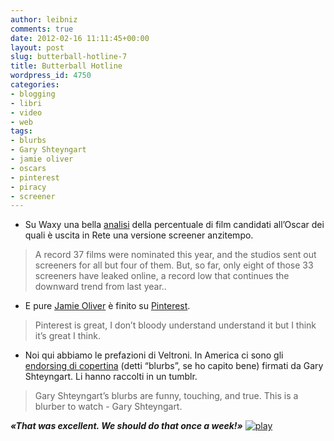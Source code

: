 ```yaml
---
author: leibniz
comments: true
date: 2012-02-16 11:11:45+00:00
layout: post
slug: butterball-hotline-7
title: Butterball Hotline
wordpress_id: 4750
categories:
- blogging
- libri
- video
- web
tags:
- blurbs
- Gary Shteyngart
- jamie oliver
- oscars
- pinterest
- piracy
- screener
---
```



	
  * Su Waxy una bella [analisi](http://waxy.org/2012/01/mpaa_wins_the_oscar_screener_battle_but_loses_the_war/) della percentuale di film candidati all’Oscar dei quali è uscita in Rete una versione screener anzitempo.


> A record 37 films were nominated this year, and the studios sent out screeners for all but four of them. But, so far, only eight of those 33 screeners have leaked online, a record low that continues the downward trend from last year..




	
  * E pure [Jamie Oliver](https://twitter.com/#!/jamieoliver/status/169942152875491330) è finito su [Pinterest](http://pinterest.com/foodrevteam/).


> Pinterest is great, I don’t bloody understand understand it but I think it’s great I think.




	
  * Noi qui abbiamo le prefazioni di Veltroni. In America ci sono gli [endorsing di copertina](http://shteyngartblurbs.tumblr.com/) (detti “blurbs”, se ho capito bene) firmati da Gary Shteyngart. Li hanno raccolti in un tumblr.


> Gary Shteyngart’s blurbs are funny, touching, and true. This is a blurber to watch - Gary Shteyngart.





**_«That was excellent. We should do that once a week!»_** [![play](http://www.ermetika.it/ermetika-resources/images/Image/immagini-struttura/key-play.jpg)](http://www.youtube.com/watch?v=4TcGEcKjSu4)
